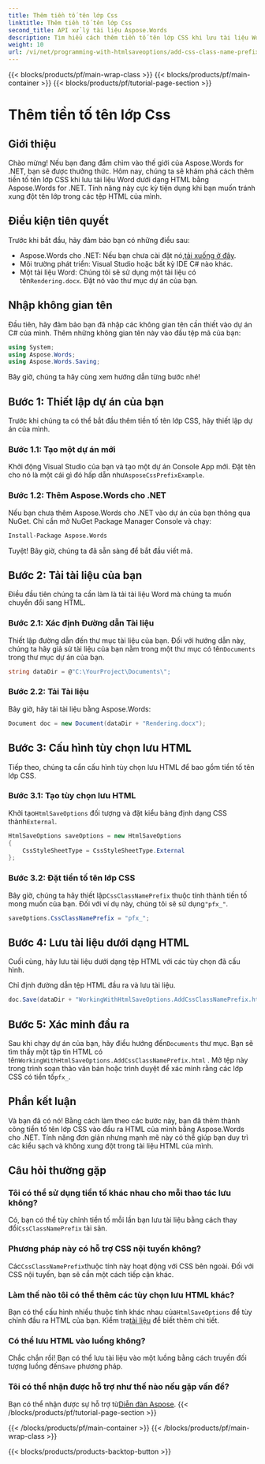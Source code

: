 ```yaml
---
title: Thêm tiền tố tên lớp Css
linktitle: Thêm tiền tố tên lớp Css
second_title: API xử lý tài liệu Aspose.Words
description: Tìm hiểu cách thêm tiền tố tên lớp CSS khi lưu tài liệu Word dưới dạng HTML bằng Aspose.Words cho .NET. Bao gồm hướng dẫn từng bước, đoạn mã và câu hỏi thường gặp.
weight: 10
url: /vi/net/programming-with-htmlsaveoptions/add-css-class-name-prefix/
---
```


{{< blocks/products/pf/main-wrap-class >}}
{{< blocks/products/pf/main-container >}}
{{< blocks/products/pf/tutorial-page-section >}}

# Thêm tiền tố tên lớp Css

## Giới thiệu

Chào mừng! Nếu bạn đang đắm chìm vào thế giới của Aspose.Words for .NET, bạn sẽ được thưởng thức. Hôm nay, chúng ta sẽ khám phá cách thêm tiền tố tên lớp CSS khi lưu tài liệu Word dưới dạng HTML bằng Aspose.Words for .NET. Tính năng này cực kỳ tiện dụng khi bạn muốn tránh xung đột tên lớp trong các tệp HTML của mình.

## Điều kiện tiên quyết

Trước khi bắt đầu, hãy đảm bảo bạn có những điều sau:

-  Aspose.Words cho .NET: Nếu bạn chưa cài đặt nó,[tải xuống ở đây](https://releases.aspose.com/words/net/).
- Môi trường phát triển: Visual Studio hoặc bất kỳ IDE C# nào khác.
-  Một tài liệu Word: Chúng tôi sẽ sử dụng một tài liệu có tên`Rendering.docx`. Đặt nó vào thư mục dự án của bạn.

## Nhập không gian tên

Đầu tiên, hãy đảm bảo bạn đã nhập các không gian tên cần thiết vào dự án C# của mình. Thêm những không gian tên này vào đầu tệp mã của bạn:

```csharp
using System;
using Aspose.Words;
using Aspose.Words.Saving;
```

Bây giờ, chúng ta hãy cùng xem hướng dẫn từng bước nhé!

## Bước 1: Thiết lập dự án của bạn

Trước khi chúng ta có thể bắt đầu thêm tiền tố tên lớp CSS, hãy thiết lập dự án của mình.

### Bước 1.1: Tạo một dự án mới

 Khởi động Visual Studio của bạn và tạo một dự án Console App mới. Đặt tên cho nó là một cái gì đó hấp dẫn như`AsposeCssPrefixExample`.

### Bước 1.2: Thêm Aspose.Words cho .NET

Nếu bạn chưa thêm Aspose.Words cho .NET vào dự án của bạn thông qua NuGet. Chỉ cần mở NuGet Package Manager Console và chạy:

```bash
Install-Package Aspose.Words
```

Tuyệt! Bây giờ, chúng ta đã sẵn sàng để bắt đầu viết mã.

## Bước 2: Tải tài liệu của bạn

Điều đầu tiên chúng ta cần làm là tải tài liệu Word mà chúng ta muốn chuyển đổi sang HTML.

### Bước 2.1: Xác định Đường dẫn Tài liệu

 Thiết lập đường dẫn đến thư mục tài liệu của bạn. Đối với hướng dẫn này, chúng ta hãy giả sử tài liệu của bạn nằm trong một thư mục có tên`Documents` trong thư mục dự án của bạn.

```csharp
string dataDir = @"C:\YourProject\Documents\";
```

### Bước 2.2: Tải Tài liệu

Bây giờ, hãy tải tài liệu bằng Aspose.Words:

```csharp
Document doc = new Document(dataDir + "Rendering.docx");
```

## Bước 3: Cấu hình tùy chọn lưu HTML

Tiếp theo, chúng ta cần cấu hình tùy chọn lưu HTML để bao gồm tiền tố tên lớp CSS.

### Bước 3.1: Tạo tùy chọn lưu HTML

 Khởi tạo`HtmlSaveOptions` đối tượng và đặt kiểu bảng định dạng CSS thành`External`.

```csharp
HtmlSaveOptions saveOptions = new HtmlSaveOptions
{
    CssStyleSheetType = CssStyleSheetType.External
};
```

### Bước 3.2: Đặt tiền tố tên lớp CSS

 Bây giờ, chúng ta hãy thiết lập`CssClassNamePrefix` thuộc tính thành tiền tố mong muốn của bạn. Đối với ví dụ này, chúng tôi sẽ sử dụng`"pfx_"`.

```csharp
saveOptions.CssClassNamePrefix = "pfx_";
```

## Bước 4: Lưu tài liệu dưới dạng HTML

Cuối cùng, hãy lưu tài liệu dưới dạng tệp HTML với các tùy chọn đã cấu hình.


Chỉ định đường dẫn tệp HTML đầu ra và lưu tài liệu.

```csharp
doc.Save(dataDir + "WorkingWithHtmlSaveOptions.AddCssClassNamePrefix.html", saveOptions);
```

## Bước 5: Xác minh đầu ra

 Sau khi chạy dự án của bạn, hãy điều hướng đến`Documents` thư mục. Bạn sẽ tìm thấy một tập tin HTML có tên`WorkingWithHtmlSaveOptions.AddCssClassNamePrefix.html` . Mở tệp này trong trình soạn thảo văn bản hoặc trình duyệt để xác minh rằng các lớp CSS có tiền tố`pfx_`.

## Phần kết luận

Và bạn đã có nó! Bằng cách làm theo các bước này, bạn đã thêm thành công tiền tố tên lớp CSS vào đầu ra HTML của mình bằng Aspose.Words cho .NET. Tính năng đơn giản nhưng mạnh mẽ này có thể giúp bạn duy trì các kiểu sạch và không xung đột trong tài liệu HTML của mình.

## Câu hỏi thường gặp

### Tôi có thể sử dụng tiền tố khác nhau cho mỗi thao tác lưu không?
 Có, bạn có thể tùy chỉnh tiền tố mỗi lần bạn lưu tài liệu bằng cách thay đổi`CssClassNamePrefix` tài sản.

### Phương pháp này có hỗ trợ CSS nội tuyến không?
 Các`CssClassNamePrefix`thuộc tính này hoạt động với CSS bên ngoài. Đối với CSS nội tuyến, bạn sẽ cần một cách tiếp cận khác.

### Làm thế nào tôi có thể thêm các tùy chọn lưu HTML khác?
 Bạn có thể cấu hình nhiều thuộc tính khác nhau của`HtmlSaveOptions` để tùy chỉnh đầu ra HTML của bạn. Kiểm tra[tài liệu](https://reference.aspose.com/words/net/) để biết thêm chi tiết.

### Có thể lưu HTML vào luồng không?
 Chắc chắn rồi! Bạn có thể lưu tài liệu vào một luồng bằng cách truyền đối tượng luồng đến`Save` phương pháp.

### Tôi có thể nhận được hỗ trợ như thế nào nếu gặp vấn đề?
 Bạn có thể nhận được sự hỗ trợ từ[Diễn đàn Aspose](https://forum.aspose.com/c/words/8).
{{< /blocks/products/pf/tutorial-page-section >}}

{{< /blocks/products/pf/main-container >}}
{{< /blocks/products/pf/main-wrap-class >}}

{{< blocks/products/products-backtop-button >}}
